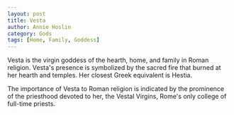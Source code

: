 ```yaml
---
layout: post
title: Vesta
author: Annie Hoslin
category: Gods
tags: [Home, Family, Goddess]
---
```

Vesta is the virgin goddess of   the hearth, home, and family in Roman religion. Vesta's presence is symbolized by the sacred fire that burned at her hearth and temples. Her closest Greek equivalent is Hestia.

The importance of Vesta to Roman religion is indicated by the prominence of the priesthood devoted to her, the Vestal Virgins, Rome's only college of full-time priests.